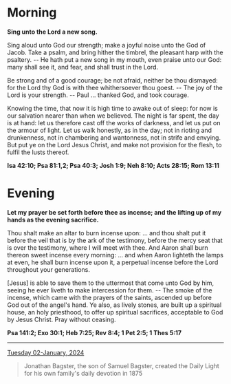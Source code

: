 # Morning

**Sing unto the Lord a new song.**
 
Sing aloud unto God our strength; make a joyful noise unto the God of Jacob. Take a psalm, and bring hither the timbrel, the pleasant harp with the psaltery. -- He hath put a new song in my mouth, even praise unto our God: many shall see it, and fear, and shall trust in the Lord.
 
Be strong and of a good courage; be not afraid, neither be thou dismayed: for the Lord thy God is with thee whithersoever thou goest. -- The joy of the Lord is your strength. -- Paul ... thanked God, and took courage.
 
Knowing the time, that now it is high time to awake out of sleep: for now is our salvation nearer than when we believed. The night is far spent, the day is at hand: let us therefore cast off the works of darkness, and let us put on the armour of light. Let us walk honestly, as in the day; not in rioting and drunkenness, not in chambering and wantonness, not in strife and envying. But put ye on the Lord Jesus Christ, and make not provision for the flesh, to fulfil the lusts thereof.  

**Isa 42:10; Psa 81:1,2; Psa 40:3; Josh 1:9; Neh 8:10; Acts 28:15; Rom 13:11**

# Evening

**Let my prayer be set forth before thee as incense; and the lifting up of my hands as the evening sacrifice.**
 
Thou shalt make an altar to burn incense upon: ... and thou shalt put it before the veil that is by the ark of the testimony, before the mercy seat that is over the testimony, where I will meet with thee. And Aaron shall burn thereon sweet incense every morning: ... and when Aaron lighteth the lamps at even, he shall burn incense upon it, a perpetual incense before the Lord throughout your generations.
 
[Jesus] is able to save them to the uttermost that come unto God by him, seeing he ever liveth to make intercession for them. -- The smoke of the incense, which came with the prayers of the saints, ascended up before God out of the angel's hand. Ye also, as lively stones, are built up a spiritual house, an holy priesthood, to offer up spiritual sacrifices, acceptable to God by Jesus Christ. Pray without ceasing.  

**Psa 141:2; Exo 30:1; Heb 7:25; Rev 8:4; 1 Pet 2:5; 1 Thes 5:17**

---

[Tuesday 02-January, 2024](https://t.me/s/daily_light)

> Jonathan Bagster, the son of Samuel Bagster, created the Daily Light for his own family's daily devotion in 1875

